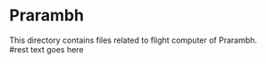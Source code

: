 # Prarambh
This directory contains files related to flight computer of Prarambh. <br>
#rest text goes here
